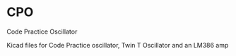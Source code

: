 # CPO
Code Practice Oscillator

Kicad files for Code Practice oscillator, Twin T Oscillator and an LM386 amp
